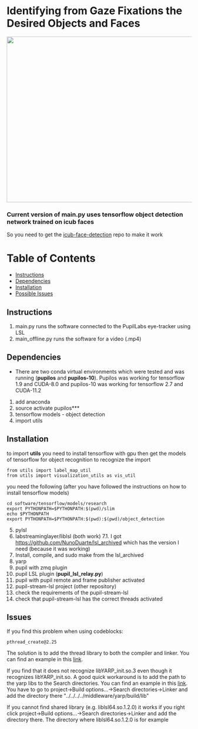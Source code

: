 # Identifying from Gaze Fixations the Desired Objects and Faces

<img src="doc/python.gif" width="800" height="450" />

### Current version of main.py uses tensorflow object detection network trained on icub faces
So you need to get the [icub-face-detection](https://github.com/NunoDuarte/icub-face-detection) repo to make it work 

# Table of Contents

- [Instructions](#instructions)
- [Dependencies](#dependencies)
- [Installation](#installation)
- [Possible Issues](#issues)

## Instructions
1. main.py runs the software connected to the PupilLabs eye-tracker using LSL
2. main_offline.py runs the software for a video (.mp4) 

## Dependencies
- There are two conda virtual environments which were tested and was running (**pupilos** and **pupilos-10**). Pupilos was working for tensorflow 1.9 and CUDA-8.0 and pupilos-10 was working for tensorflow 2.7 and CUDA-11.2
1. add anaconda
2. source activate pupilos***
3. tensorflow models - object detection
4. import utils

## Installation 
to import **utils** you need to install tensorflow with gpu then get the models of tensorflow for object recognition to recognize the import 
```
from utils import label_map_util
from utils import visualization_utils as vis_util
```
you need the following (after you have followed the instructions on how to install tensorflow models)
``` 
cd software/tensorflow/models/research
export PYTHONPATH=$PYTHONPATH:$(pwd)/slim
echo $PYTHONPATH 
export PYTHONPATH=$PYTHONPATH:$(pwd):$(pwd)/object_detection 
```
5. pylsl
6. labstreaminglayer/liblsl (both work)
7.1. I got https://github.com/NunoDuarte/lsl_archived which has the version I need (because it was working)
8. Install, compile, and sudo make from the lsl_archived
9. yarp
10. pupil with zmq plugin
11. pupil LSL plugin (**pupil_lsl_relay.py**)
12. pupil with pupil remote and frame publisher activated
13. pupil-stream-lsl project (other repository)
14. check the requirements of the pupil-stream-lsl 
15. check that pupil-stream-lsl has the correct threads activated

## Issues
If you find this problem when using codeblocks:
```
pthread_create@2.25 
```
The solution is to add the thread library to both the compiler and linker. You can find an example in this [link](https://askubuntu.com/questions/568068/multithreading-in-codeblocks).

If you find that it does not recognize libYARP_init.so.3 even though it recognizes libYARP_init.so. A good quick workaround is to add the path to the yarp libs to the Search directories. You can find an example in this [link](http://forums.codeblocks.org/index.php?topic=18661.0). You have to go to project->Build options...->Search directories->Linker and add the directory there "../../../../middleware/yarp/build/lib"

If you cannot find shared library (e.g. liblsl64.so.1.2.0) it works if you right click project->Build options...->Search directories->Linker and add the directory there. The directory where liblsl64.so.1.2.0 is for example
